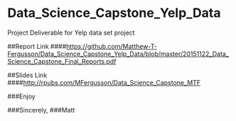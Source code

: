 # Data_Science_Capstone_Yelp_Data
Project Deliverable for Yelp data set project

##Report Link
####https://github.com/Matthew-T-Fergusson/Data_Science_Capstone_Yelp_Data/blob/master/20151122_Data_Science_Capstone_Final_Reports.pdf

##Slides Link
####http://rpubs.com/MFergusson/Data_Science_Capstone_MTF


###Enjoy

###Sincerely,
###Matt
